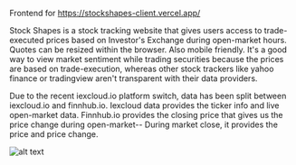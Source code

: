 Frontend for https://stockshapes-client.vercel.app/

Stock Shapes is a stock tracking website that gives users access to trade-executed prices based on Investor's Exchange during open-market hours. Quotes can be resized within the browser. Also mobile friendly. It's a good way to view market sentiment while trading securities because the prices are based on trade-execution, whereas other stock trackers like yahoo finance or tradingview aren't transparent with their data providers.

Due to the recent iexcloud.io platform switch, data has been split between iexcloud.io and finnhub.io. Iexcloud data provides the ticker info and live open-market data. Finnhub.io provides the closing price that gives us the price change during open-market-- During market close, it provides the price and price change.

![alt text](https://i.gyazo.com/3de5969d12d6f4b89a5f7d29442d5519.png)